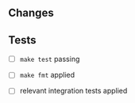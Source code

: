 ## Changes
<!-- Summary of your changes that are easy to understand -->

## Tests
<!-- 
How is this tested? Please see the checklist below and also describe any other relevant tests 
-->

- [ ] `make test` passing
- [ ] `make fmt` applied
- [ ] relevant integration tests applied

